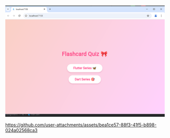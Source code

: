 ![alt text](card.PNG)



https://github.com/user-attachments/assets/bea1ce57-88f3-41f5-b898-024a02568ca3




